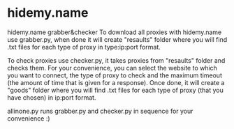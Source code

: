 # hidemy.name
hidemy.name grabber&amp;checker 
To download all proxies with hidemy.name use grabber.py, when done it will create "resaults" folder where you will find .txt files for each type of proxy in type:ip:port format.

To check proxies use checker.py, it takes proxies from "resaults" folder and checks them. For your convenience, you can select the website to which you want to connect, the type of proxy to check and the maximum timeout (the amount of time that is given for a response). Once done, it will create a "goods" folder where you will find .txt files for each type of proxy (that you have chosen) in ip:port format.

allinone.py runs grabber.py and checker.py in sequence for your convenience :)
